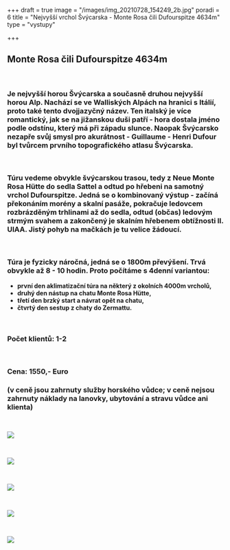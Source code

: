 +++
draft = true
image = "/images/img_20210728_154249_2b.jpg"
poradi = 6
title = "Nejvyšší vrchol Švýcarska  - Monte Rosa čili Dufourspitze 4634m"
type = "vystupy"

+++
## **Monte Rosa čili Dufourspitze 4634m**

 

### Je nejvyšší horou Švýcarska a současně druhou nejvyšší horou Alp. Nachází se ve Walliských Alpách na hranici s Itálií, proto také tento dvojjazyčný název. Ten italský je více romantický, jak se na jižanskou duši patří - hora dostala jméno podle odstínu, který má při západu slunce. Naopak Švýcarsko nezapře svůj smysl pro akurátnost - Guillaume - Henri Dufour byl tvůrcem prvního topografického atlasu Švýcarska.

 

### Túru vedeme obvykle švýcarskou trasou, tedy z Neue Monte Rosa Hütte do sedla Sattel a odtud po hřebeni na samotný vrchol Dufourspitze. Jedná se o kombinovaný výstup - začíná překonáním morény a skalní pasáže, pokračuje ledovcem rozbrázděným trhlinami až do sedla, odtud (občas) ledovým strmým svahem a zakončený je skalním hřebenem obtížnosti II. UIAA. Jistý pohyb na mačkách je tu velice žádoucí.

 

### Túra je fyzicky náročná, jedná se o 1800m převýšení. Trvá obvykle až 8 - 10 hodin. Proto počítáme s 4denní variantou:

* **první den aklimatizační túra na některý z okolních 4000m vrcholů,**
* **druhý den nástup na chatu Monte Rosa Hütte,**
* **třetí den brzký start a návrat opět na chatu,**
* **čtvrtý den sestup z chaty do Zermattu.**

 

### Počet klientů: 1-2

 

### Cena: **1550,- Euro**

### (v ceně jsou zahrnuty služby horského vůdce; v ceně nejsou zahrnuty náklady na lanovky, ubytování a stravu vůdce ani klienta)

 

![](/images/img_20210729_060249_7b.jpg)

 

![](/images/img_20210729_093309_4b.jpg)

 

![](/images/img_20210729_094735_1b.jpg)

 

![](/images/img_20210729_094727_4b.jpg)

 

![](/images/img_20210729_120134_5b.jpg)